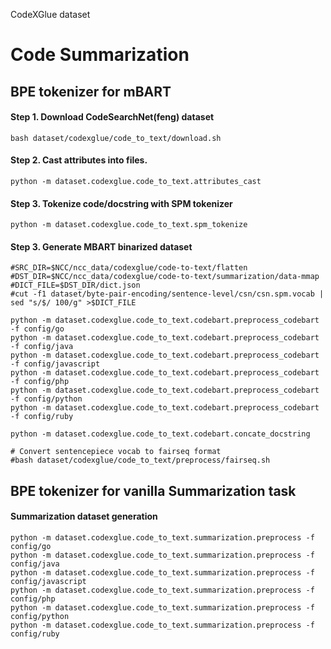 CodeXGlue dataset

# Code Summarization

## BPE tokenizer for mBART

#### Step 1. Download CodeSearchNet(feng) dataset

```shell
bash dataset/codexglue/code_to_text/download.sh
```

#### Step 2. Cast attributes into files.

```shell
python -m dataset.codexglue.code_to_text.attributes_cast
```

#### Step 3. Tokenize code/docstring with SPM tokenizer

```shell
python -m dataset.codexglue.code_to_text.spm_tokenize
```

#### Step 3. Generate MBART binarized dataset

```shell
#SRC_DIR=$NCC/ncc_data/codexglue/code-to-text/flatten
#DST_DIR=$NCC/ncc_data/codexglue/code-to-text/summarization/data-mmap
#DICT_FILE=$DST_DIR/dict.json
#cut -f1 dataset/byte-pair-encoding/sentence-level/csn/csn.spm.vocab | sed "s/$/ 100/g" >$DICT_FILE

python -m dataset.codexglue.code_to_text.codebart.preprocess_codebart -f config/go
python -m dataset.codexglue.code_to_text.codebart.preprocess_codebart -f config/java
python -m dataset.codexglue.code_to_text.codebart.preprocess_codebart -f config/javascript
python -m dataset.codexglue.code_to_text.codebart.preprocess_codebart -f config/php
python -m dataset.codexglue.code_to_text.codebart.preprocess_codebart -f config/python
python -m dataset.codexglue.code_to_text.codebart.preprocess_codebart -f config/ruby

python -m dataset.codexglue.code_to_text.codebart.concate_docstring

# Convert sentencepiece vocab to fairseq format
#bash dataset/codexglue/code_to_text/preprocess/fairseq.sh
```

## BPE tokenizer for vanilla Summarization task

#### Summarization dataset generation

```shell
python -m dataset.codexglue.code_to_text.summarization.preprocess -f config/go
python -m dataset.codexglue.code_to_text.summarization.preprocess -f config/java
python -m dataset.codexglue.code_to_text.summarization.preprocess -f config/javascript
python -m dataset.codexglue.code_to_text.summarization.preprocess -f config/php
python -m dataset.codexglue.code_to_text.summarization.preprocess -f config/python
python -m dataset.codexglue.code_to_text.summarization.preprocess -f config/ruby
```
